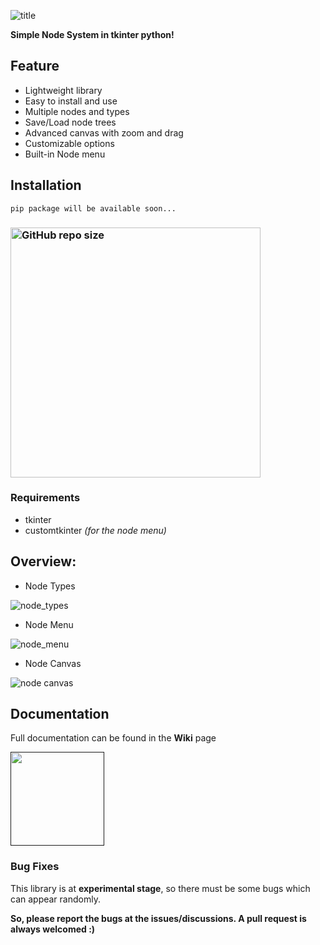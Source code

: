 ![title](https://github.com/Akascape/TkNodeSystem/assets/89206401/9303e1a8-c8ce-4616-891d-671c9f67ed19)

**Simple Node System in tkinter python!**

## Feature
- Lightweight library
- Easy to install and use
- Multiple nodes and types
- Save/Load node trees
- Advanced canvas with zoom and drag
- Customizable options
- Built-in Node menu

## Installation
```
pip package will be available soon...
```
### [<img alt="GitHub repo size" src="https://img.shields.io/github/repo-size/Akascape/CTkCTkNodeSystem?&color=green&label=Download%20Source%20Code&logo=Python&logoColor=yellow&style=for-the-badge"  width="400">](https://github.com/Akascape/CTkNodeSystem/archive/refs/heads/main.zip)

### Requirements
- tkinter
- customtkinter _(for the node menu)_

## Overview:

- Node Types

![node_types](https://github.com/Akascape/TkNodeSystem/assets/89206401/19295825-daba-44c9-b80e-0f5dc9e00a0a)

- Node Menu

![node_menu](https://github.com/Akascape/TkNodeSystem/assets/89206401/62ef4115-982e-4df2-9ad0-6626f43ca459)

- Node Canvas

![node canvas](https://github.com/Akascape/TkNodeSystem/assets/89206401/e2425f05-45ac-4831-9273-7fe673895755)

## Documentation
Full documentation can be found in the **Wiki** page

[<img src="https://img.shields.io/badge/View-Docs-informational?&color=yellow&style=for-the-badge" width="150">]()

### Bug Fixes
This library is at **experimental stage**, so there must be some bugs which can appear randomly.

**So, please report the bugs at the issues/discussions. A pull request is always welcomed :)**
